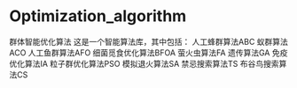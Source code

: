 # Optimization_algorithm
群体智能优化算法
这是一个智能算法库，其中包括：
人工蜂群算法ABC
蚁群算法ACO
人工鱼群算法AFO
细菌觅食优化算法BFOA
萤火虫算法FA
遗传算法GA
免疫优化算法IA
粒子群优化算法PSO
模拟退火算法SA
禁忌搜索算法TS
布谷鸟搜索算法CS
